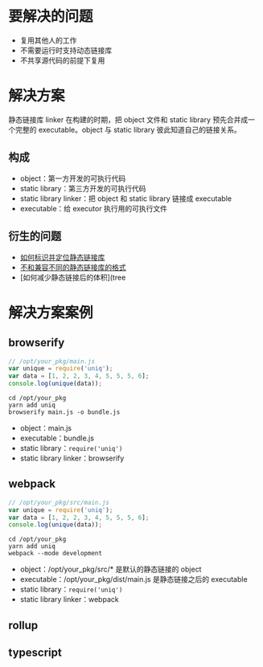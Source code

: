 # 要解决的问题

* 复用其他人的工作
* 不需要运行时支持动态链接库
* 不共享源代码的前提下复用

# 解决方案

静态链接库 linker 在构建的时期，把 object 文件和 static library 预先合并成一个完整的 executable。object 与 static library 彼此知道自己的链接关系。

## 构成

* object：第一方开发的可执行代码
* static library：第三方开发的可执行代码
* static library linker：把 object 和 static library 链接成 executable
* executable：给 executor 执行用的可执行文件

## 衍生的问题

* [如何标识并定位静态链接库](static-library-resolver.md)
* [不和兼容不同的静态链接库的格式](static-library-adapter.md)
* [如何减少静态链接后的体积](tree

# 解决方案案例

## browserify

```js
// /opt/your_pkg/main.js
var unique = require('uniq');
var data = [1, 2, 2, 3, 4, 5, 5, 5, 6];
console.log(unique(data));
```

```
cd /opt/your_pkg
yarn add uniq
browserify main.js -o bundle.js
```

* object：main.js
* executable：bundle.js
* static library：`require('uniq')`
* static library linker：browserify

## webpack

```js
// /opt/your_pkg/src/main.js
var unique = require('uniq');
var data = [1, 2, 2, 3, 4, 5, 5, 5, 6];
console.log(unique(data));
```

```
cd /opt/your_pkg
yarn add uniq
webpack --mode development
```

* object：/opt/your_pkg/src/* 是默认的静态链接的 object
* executable：/opt/your_pkg/dist/main.js 是静态链接之后的 executable
* static library：`require('uniq')`
* static library linker：webpack

## rollup

## typescript




